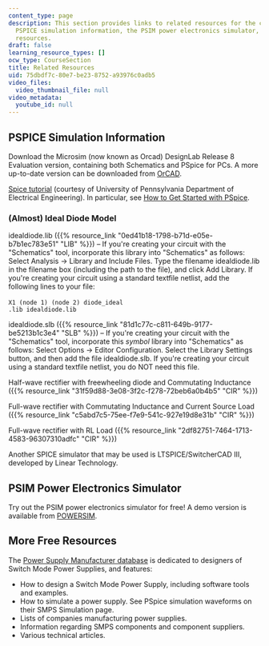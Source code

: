 ```yaml
---
content_type: page
description: This section provides links to related resources for the course, including
  PSPICE simulation information, the PSIM power electronics simulator, and more free
  resources.
draft: false
learning_resource_types: []
ocw_type: CourseSection
title: Related Resources
uid: 75dbdf7c-80e7-be23-8752-a93976c0adb5
video_files:
  video_thumbnail_file: null
video_metadata:
  youtube_id: null
---
```

## PSPICE Simulation Information

Download the Microsim (now known as Orcad) DesignLab Release 8 Evaluation version, containing both Schematics and PSpice for PCs. A more up-to-date version can be downloaded from [OrCAD](http://www.orcad.com/).

[Spice tutorial](http://homepage.seas.upenn.edu/~jan/spice/spice.overview.html) (courtesy of University of Pennsylvania Department of Electrical Engineering). In particular, see [How to Get Started with PSpice](http://homepage.seas.upenn.edu/~jan/spice/spice.guide.html#PSPICE).

### (Almost) Ideal Diode Model

idealdiode.lib ({{% resource_link "0ed41b18-1798-b71d-e05e-b7b1ec783e51" "LIB" %}}) – If you're creating your circuit with the "Schematics" tool, incorporate this library into "Schematics" as follows: Select Analysis -> Library and Include Files. Type the filename idealdiode.lib in the filename box (including the path to the file), and click Add Library. If you're creating your circuit using a standard textfile netlist, add the following lines to your file:

`X1 (node 1) (node 2) diode_ideal`   
`.lib idealdiode.lib`

idealdiode.slb ({{% resource_link "81d1c77c-c811-649b-9177-be5213b1c3e4" "SLB" %}}) – If you're creating your circuit with the "Schematics" tool, incorporate this *symbol* library into "Schematics" as follows: Select Options -> Editor Configuration. Select the Library Settings button, and then add the file idealdiode.slb. If you're creating your circuit using a standard textfile netlist, you do NOT need this file.

Half-wave rectifier with freewheeling diode and Commutating Inductance ({{% resource_link "31f59d88-3e08-3f2c-f278-72beb6a0b4b5" "CIR" %}})

Full-wave rectifier with Commutating Inductance and Current Source Load ({{% resource_link "c5abd7c5-75ee-f7e9-541c-927e19d8e31b" "CIR" %}})

Full-wave rectifier with RL Load ({{% resource_link "2df82751-7464-1713-4583-96307310adfc" "CIR" %}})

Another SPICE simulator that may be used is LTSPICE/SwitcherCAD III, developed by Linear Technology. 

## PSIM Power Electronics Simulator

Try out the PSIM power electronics simulator for free! A demo version is available from [POWERSIM](http://www.powersimtech.com/).

## More Free Resources

The [Power Supply Manufacturer database](http://www.powersupplies.net/) is dedicated to designers of Switch Mode Power Supplies, and features:

- How to design a Switch Mode Power Supply, including software tools and examples.
- How to simulate a power supply. See PSpice simulation waveforms on their SMPS Simulation page.
- Lists of companies manufacturing power supplies.
- Information regarding SMPS components and component suppliers.
- Various technical articles.